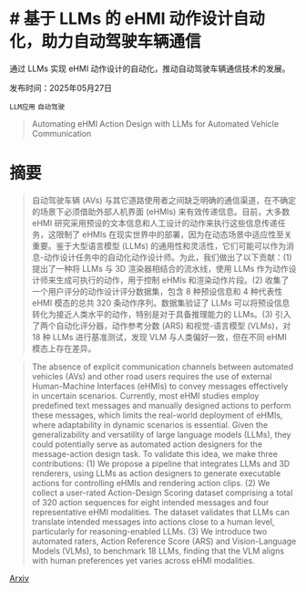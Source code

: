 # # 基于 LLMs 的 eHMI 动作设计自动化，助力自动驾驶车辆通信
通过 LLMs 实现 eHMI 动作设计的自动化，推动自动驾驶车辆通信技术的发展。

发布时间：2025年05月27日

`LLM应用` `自动驾驶`

> Automating eHMI Action Design with LLMs for Automated Vehicle Communication

# 摘要

> 自动驾驶车辆 (AVs) 与其它道路使用者之间缺乏明确的通信渠道，在不确定的场景下必须借助外部人机界面 (eHMIs) 来有效传递信息。目前，大多数 eHMI 研究采用预设的文本信息和人工设计的动作来执行这些信息传递任务，这限制了 eHMIs 在现实世界中的部署，因为在动态场景中适应性至关重要。鉴于大型语言模型 (LLMs) 的通用性和灵活性，它们可能可以作为消息-动作设计任务中的自动化动作设计师。为此，我们做出了以下贡献：(1) 提出了一种将 LLMs 与 3D 渲染器相结合的流水线，使用 LLMs 作为动作设计师来生成可执行的动作，用于控制 eHMIs 和渲染动作片段。(2) 收集了一个用户评分的动作设计评分数据集，包含 8 种预设信息和 4 种代表性 eHMI 模态的总共 320 条动作序列。数据集验证了 LLMs 可以将预设信息转化为接近人类水平的动作，特别是对于具备推理能力的 LLMs。(3) 引入了两个自动化评分器，动作参考分数 (ARS) 和视觉-语言模型 (VLMs)，对 18 种 LLMs 进行基准测试，发现 VLM 与人类偏好一致，但在不同 eHMI 模态上存在差异。

> The absence of explicit communication channels between automated vehicles (AVs) and other road users requires the use of external Human-Machine Interfaces (eHMIs) to convey messages effectively in uncertain scenarios. Currently, most eHMI studies employ predefined text messages and manually designed actions to perform these messages, which limits the real-world deployment of eHMIs, where adaptability in dynamic scenarios is essential. Given the generalizability and versatility of large language models (LLMs), they could potentially serve as automated action designers for the message-action design task. To validate this idea, we make three contributions: (1) We propose a pipeline that integrates LLMs and 3D renderers, using LLMs as action designers to generate executable actions for controlling eHMIs and rendering action clips. (2) We collect a user-rated Action-Design Scoring dataset comprising a total of 320 action sequences for eight intended messages and four representative eHMI modalities. The dataset validates that LLMs can translate intended messages into actions close to a human level, particularly for reasoning-enabled LLMs. (3) We introduce two automated raters, Action Reference Score (ARS) and Vision-Language Models (VLMs), to benchmark 18 LLMs, finding that the VLM aligns with human preferences yet varies across eHMI modalities.

[Arxiv](https://arxiv.org/abs/2505.20711)